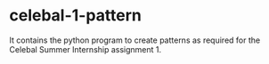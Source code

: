 # celebal-1-pattern
It contains the python program to create patterns as required for the Celebal Summer Internship assignment 1.
